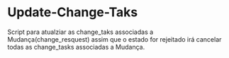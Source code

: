 # Update-Change-Taks

Script para atualziar as change_taks associadas a Mudança(change_resquest) assim que o estado for rejeitado irá cancelar todas as change_tasks associadas a Mudança.
